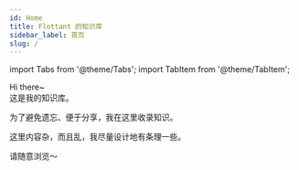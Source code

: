 ```yaml
---
id: Home
title: Flottant 的知识库
sidebar_label: 首页
slug: /
---
```

import Tabs from '@theme/Tabs';
import TabItem from '@theme/TabItem';

Hi there~  
这是我的知识库。

为了避免遗忘、便于分享，我在这里收录知识。

这里内容杂，而且乱，我尽量设计地有条理一些。

请随意浏览～

